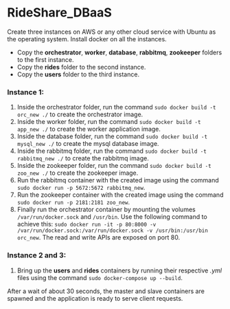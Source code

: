 # RideShare_DBaaS

Create three instances on AWS or any other cloud service with Ubuntu as the operating system. Install docker on all the instances.
* Copy the **orchestrator**, **worker**, **database**, **rabbitmq**, **zookeeper** folders to the first instance.
* Copy the **rides** folder to the second instance.
* Copy the **users** folder to the third instance.

### Instance 1:
1. Inside the orchestrator folder, run the command `sudo docker build -t orc_new ./` to create the orchestrator image.
2. Inside the worker folder, run the command `sudo docker build -t app_new ./` to create the worker application image.
3. Inside the database folder, run the command `sudo docker build -t mysql_new ./` to create the mysql database image.
4. Inside the rabbitmq folder, run the command `sudo docker build -t rabbitmq_new ./` to create the rabbitmq image.
5. Inside the zookeeper folder, run the command `sudo docker build -t zoo_new ./` to create the zookeeper image.
6. Run the rabbitmq container with the created image using the command `sudo docker run -p 5672:5672 rabbitmq_new`.
7. Run the zookeeper container with the created image using the command `sudo docker run -p 2181:2181 zoo_new`.
8. Finally run the orchestrator container by mounting the volumes `/var/run/docker.sock` and `/usr/bin`. Use the following command to achieve this:
  `sudo docker run -it -p 80:8000 -v /var/run/docker.sock:/var/run/docker.sock -v /usr/bin:/usr/bin orc_new`. The read and      write APIs are exposed on port 80.

### Instance 2 and 3:
1. Bring up the **users** and **rides** containers by running their respective *.yml* files using the command `sudo docker-compose up --build`.


After a wait of about 30 seconds, the master and slave containers are spawned and the application is ready to serve client requests.





